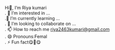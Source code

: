 Hi👋, I’m Riya kumari
<br>
. 👀 I’m interested in ...
<br>
  .🌱 I’m currently learning ...
  <br>
. 💞️ I’m looking to collaborate on ...
<br>
. 📫 How to reach me riya2463kumari@gmail.com
<br>
. 😄 Pronouns:Femal
<br>
. ⚡ Fun fact😋🤭😋<br>

<!---
riyakumari-7070/riyakumari-7070 is a ✨ special ✨ repository because its `README.md` (this file) appears on your GitHub profile.
You can click the Preview link to take a look at your changes.
--->
